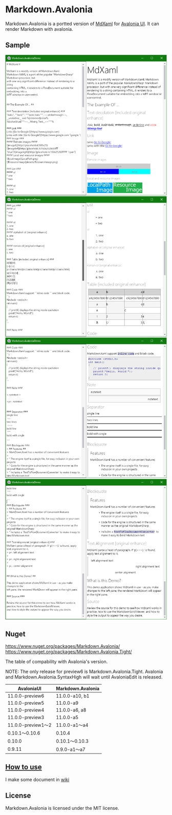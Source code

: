 # Markdown.Avalonia

Markdown.Avalonia is a portted version of [MdXaml](https://github.com/whistyun/MdXaml) for [Avalonia UI](https://www.avaloniaui.net/).
It can render Markdown with avalonia.


## Sample

![img1](docs/img.demo/scrn1.png)  
![img1](docs/img.demo/scrn2.png)  
![img1](docs/img.demo/scrn3.png)  
![img1](docs/img.demo/scrn4.png)  

## Nuget

https://www.nuget.org/packages/Markdown.Avalonia/
https://www.nuget.org/packages/Markdown.Avalonia.Tight/

The table of compability with Avalonia's version.

NOTE: The only release for preview6 is Markdown.Avalonia.Tight.
Avalonia and Markdown.Avalonia.SyntaxHigh will wait until AvaloniaEdit is released.

| AvaloniaUI         | Markdown.Avalonia |
|--------------------|-------------------|
| 11.0.0-preview6    | 11.0.0-a10, b1    |
| 11.0.0-preview5    | 11.0.0-a9         |
| 11.0.0-preview4    | 11.0.0-a6, a8     |
| 11.0.0-preview3    | 11.0.0-a5         |
| 11.0.0-preview1～2 | 11.0.0-a1～a4     |
| 0.10.1～0.10.6     | 0.10.4            |
| 0.10.0             | 0.10.1～0.10.3    |
| 0.9.11             | 0.9.0-a1～a7      |

## [How to use](https://github.com/whistyun/Markdown.Avalonia/wiki/How-to-use)

I make some document in [wiki](https://github.com/whistyun/Markdown.Avalonia/wiki)


## License

Markdown.Avalonia is licensed under the MIT license.
